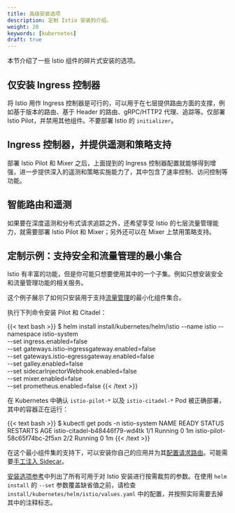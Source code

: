 ```yaml
---
title: 高级安装选项
description: 定制 Istio 安装的介绍。
weight: 20
keywords: [kubernetes]
draft: true
---
```


本节介绍了一些 Istio 组件的碎片式安装的选项。

## 仅安装 Ingress 控制器

将 Istio 用作 Ingress 控制器是可行的，可以用于在七层提供路由方面的支撑，例如基于版本的路由、基于 Header 的路由、gRPC/HTTP2 代理、追踪等。仅部署 Istio Pilot，并禁用其他组件。不要部署 Istio 的 `initializer`。

## Ingress 控制器，并提供遥测和策略支持

部署 Istio Pilot 和 Mixer 之后，上面提到的 Ingress 控制器配置就能够得到增强，进一步提供深入的遥测和策略实施能力了，其中包含了速率控制、访问控制等功能。

## 智能路由和遥测

如果要在深度遥测和分布式请求追踪之外，还希望享受 Istio 的七层流量管理能力，就需要部署 Istio Pilot 和 Mixer；另外还可以在 Mixer 上禁用策略支持。

## 定制示例：支持安全和流量管理的最小集合

Istio 有丰富的功能，但是你可能只想要使用其中的一个子集。例如只想安装安全和流量管理功能的相关服务。

这个例子展示了如何只安装用于支持[流量管理](/zh/docs/tasks/traffic-management/)的最小化组件集合。

执行下列命令安装 Pilot 和 Citadel：

{{< text bash >}}
$ helm install install/kubernetes/helm/istio --name istio --namespace istio-system \
  --set ingress.enabled=false \
  --set gateways.istio-ingressgateway.enabled=false \
  --set gateways.istio-egressgateway.enabled=false \
  --set galley.enabled=false \
  --set sidecarInjectorWebhook.enabled=false \
  --set mixer.enabled=false \
  --set prometheus.enabled=false
{{< /text >}}

在 Kubernetes 中确认 `istio-pilot-*` 以及 `istio-citadel-*` Pod 被正确部署，其中的容器正在运行：

{{< text bash >}}
$ kubectl get pods -n istio-system
NAME                                     READY     STATUS    RESTARTS   AGE
istio-citadel-b48446f79-wd4tk            1/1       Running   0          1m
istio-pilot-58c65f74bc-2f5xn             2/2       Running   0          1m
{{< /text >}}

在这个最小组件集的支持下，可以安装你自己的应用并为其[配置请求路由](/zh//docs/tasks/traffic-management/request-routing/)。可能需要[手工注入 Sidecar](/zh/docs/setup/kubernetes/sidecar-injection/#手工注入-sidecar)。

[安装选项参考](/zh/docs/reference/config/installation-options/)中列出了所有可用于对 Istio 安装进行按需裁剪的参数。在使用 `helm install` 的 `--set` 参数覆盖缺省值之前，请检查 `install/kubernetes/helm/istio/values.yaml` 中的配置，并按照实际需要去掉其中的注释标志。
